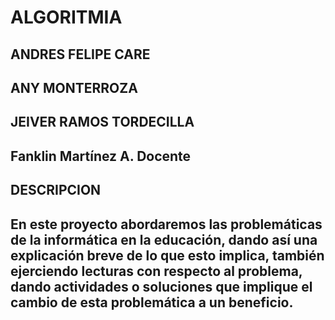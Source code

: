 # ALGORITMIA
## ANDRES FELIPE CARE
## ANY MONTERROZA
## JEIVER RAMOS TORDECILLA
## Fanklin Martínez A. Docente
## DESCRIPCION 
## En este proyecto abordaremos las problemáticas de la informática en la educación, dando así una explicación breve de lo que esto implica, también  ejerciendo lecturas con respecto al problema, dando actividades o soluciones que implique el cambio de esta problemática a un beneficio.
